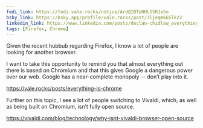 ```yaml
---
fedi_link: https://fedi.vale.rocks/notice/ArdQIBTeHHLG5RJe5o
bsky_link: https://bsky.app/profile/vale.rocks/post/3ljeqm665lk22
linkedin_link: https://www.linkedin.com/posts/declan-chidlow_everything-is-chrome-activity-7302527807438340097-L3RH
tags: [Firefox, Chrome]
---
```


Given the recent hubbub regarding Firefox, I know a lot of people are looking for another browser.

I want to take this opportunity to remind you that almost everything out there is based on Chromium and that this gives Google a dangerous power over our web. Google has a near-complete monopoly -- don’t play into it.

<https://vale.rocks/posts/everything-is-chrome>

Further on this topic, I see a lot of people switching to Vivaldi, which, as well as being built on Chromium, isn’t fully open source.

<https://vivaldi.com/blog/technology/why-isnt-vivaldi-browser-open-source>
